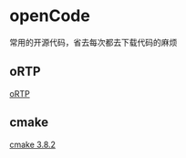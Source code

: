 # openCode
常用的开源代码，省去每次都去下载代码的麻烦

## oRTP
[oRTP](https://github.com/BelledonneCommunications/ortp/releases)

## cmake
[cmake 3.8.2](https://cmake.org/files/)



